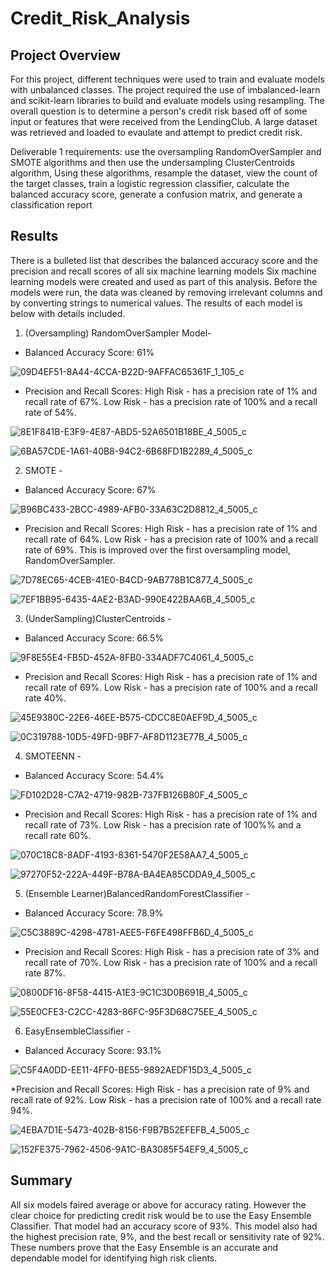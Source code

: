 # Credit_Risk_Analysis

## Project Overview
For this project, different techniques were used to train and evaluate models with unbalanced classes. The project required the use of imbalanced-learn and scikit-learn libraries to build and evaluate models using resampling.  The overall question is to determine a person's credit risk based off of some input or features that were received from the LendingClub.  A large dataset was retrieved and loaded to evaulate and attempt to predict credit risk.   

Deliverable 1 requirements: use the oversampling RandomOverSampler and SMOTE algorithms and then use the undersampling ClusterCentroids algorithm, Using these algorithms, resample the dataset, view the count of the target classes, train a logistic regression classifier, calculate the balanced accuracy score, generate a confusion matrix, and generate a classification report

## Results
There is a bulleted list that describes the balanced accuracy score and the precision and recall scores of all six machine learning models
Six machine learning models were created and used as part of this analysis.  Before the models were run, the data was cleaned by removing irrelevant columns and by converting strings to numerical values. The results of each model is below with details included. 

1. (Oversampling) RandomOverSampler Model- 

* Balanced Accuracy Score:  61%

![09D4EF51-8A44-4CCA-B22D-9AFFAC65361F_1_105_c](https://user-images.githubusercontent.com/96222437/165001682-f4f5ded9-bbf6-4990-a04e-9d7e1f6415df.jpeg)

* Precision and Recall Scores: 
    High Risk - has a precision rate of 1% and recall rate of 67%. 
    Low Risk - has a precision rate of 100% and a recall rate of 54%.

![8E1F841B-E3F9-4E87-ABD5-52A6501B18BE_4_5005_c](https://user-images.githubusercontent.com/96222437/165001813-bf6193ed-6a5d-4c1d-8c94-47a696e509cc.jpeg)

![6BA57CDE-1A61-40B8-94C2-6B68FD1B2289_4_5005_c](https://user-images.githubusercontent.com/96222437/165001819-f930a7ff-776a-441f-b85b-deef9b875887.jpeg)

2. SMOTE - 

* Balanced Accuracy Score: 67%

![B96BC433-2BCC-4989-AFB0-33A63C2D8812_4_5005_c](https://user-images.githubusercontent.com/96222437/165002111-f7c78242-3ea9-4ed9-be3d-c296de398b0e.jpeg)


* Precision and Recall Scores: 
    High Risk - has a precision rate of 1% and recall rate of 64%. 
    Low Risk - has a precision rate of 100% and a recall rate of 69%.  This is improved over the first oversampling model, RandomOverSampler.
    
 ![7D78EC65-4CEB-41E0-B4CD-9AB778B1C877_4_5005_c](https://user-images.githubusercontent.com/96222437/165001977-8d2e0b96-a394-4879-99eb-7bc70c49c1ef.jpeg)

![7EF1BB95-6435-4AE2-B3AD-990E422BAA6B_4_5005_c](https://user-images.githubusercontent.com/96222437/165001980-47848a87-b400-492c-804c-5eff5e273784.jpeg)

3. (UnderSampling)ClusterCentroids - 

* Balanced Accuracy Score: 66.5%

![9F8E55E4-FB5D-452A-8FB0-334ADF7C4061_4_5005_c](https://user-images.githubusercontent.com/96222437/165002516-fb326075-5f7d-476e-b44c-956dc6a4d774.jpeg)

* Precision and Recall Scores: 
    High Risk - has a precision rate of 1% and recall rate of 69%. 
    Low Risk - has a precision rate of 100% and a recall rate 40%.

![45E9380C-22E6-46EE-B575-CDCC8E0AEF9D_4_5005_c](https://user-images.githubusercontent.com/96222437/165002478-03eab4d2-0377-4e89-ab8b-8959bf9f9957.jpeg)

![0C319788-10D5-49FD-9BF7-AF8D1123E77B_4_5005_c](https://user-images.githubusercontent.com/96222437/165002489-2e063709-7700-49e2-8541-7c2e02b5f8d8.jpeg)

4. SMOTEENN -

* Balanced Accuracy Score: 54.4%

![FD102D28-C7A2-4719-982B-737FB126B80F_4_5005_c](https://user-images.githubusercontent.com/96222437/165002655-cc67f04f-d9ea-4536-9a7d-5d8f3232150a.jpeg)

* Precision and Recall Scores: 
    High Risk - has a precision rate of 1% and recall rate of 73%. 
    Low Risk - has a precision rate of 100%% and a recall rate 60%.

![070C18C8-8ADF-4193-8361-5470F2E58AA7_4_5005_c](https://user-images.githubusercontent.com/96222437/165002664-c4b1c226-be38-4d93-ba58-b61fb79784f9.jpeg)

![97270F52-222A-449F-B78A-BA4EA85CDDA9_4_5005_c](https://user-images.githubusercontent.com/96222437/165002672-e4ce90d3-6cd5-424c-8c2c-54c8e2ba28d7.jpeg)

5. (Ensemble Learner)BalancedRandomForestClassifier - 

* Balanced Accuracy Score: 78.9%

![C5C3889C-4298-4781-AEE5-F6FE498FFB6D_4_5005_c](https://user-images.githubusercontent.com/96222437/165002982-767ade7b-c035-441f-9752-4695349278d2.jpeg)


* Precision and Recall Scores: 
    High Risk - has a precision rate of 3% and recall rate of 70%. 
    Low Risk - has a precision rate of 100% and a recall rate 87%.


![0800DF16-8F58-4415-A1E3-9C1C3D0B691B_4_5005_c](https://user-images.githubusercontent.com/96222437/165003016-207c884b-6fd0-4015-9e84-a089dc557ba1.jpeg)

![55E0CFE3-C2CC-4283-86FC-95F3D68C75EE_4_5005_c](https://user-images.githubusercontent.com/96222437/165002998-80bf28e7-9314-4de7-901b-412c735c2500.jpeg)


6. EasyEnsembleClassifier - 

* Balanced Accuracy Score: 93.1%

![C5F4A0DD-EE11-4FF0-BE55-9892AEDF15D3_4_5005_c](https://user-images.githubusercontent.com/96222437/165002970-ba575736-9b38-4283-8799-2ae81937095f.jpeg)


*Precision and Recall Scores: 
    High Risk - has a precision rate of 9% and recall rate of 92%. 
    Low Risk - has a precision rate of 100% and a recall rate 94%.  

![4EBA7D1E-5473-402B-8156-F9B7B52EFEFB_4_5005_c](https://user-images.githubusercontent.com/96222437/165002960-b1a54123-6928-41f8-878c-229ef580a6b6.jpeg)

![152FE375-7962-4506-9A1C-BA3085F54EF9_4_5005_c](https://user-images.githubusercontent.com/96222437/165002956-f4e927ff-f563-4675-9930-0fff41691a2d.jpeg)


## Summary

All six models faired average or above for accuracy rating.  However the clear choice for predicting credit risk would be to use the Easy Ensemble Classifier.  That model had an accuracy score of 93%.  This model also had the highest precision rate, 9%, and the best recall or sensitivity rate of 92%.  These numbers prove that the Easy Ensemble is an accurate and dependable model for identifying high risk clients.  
